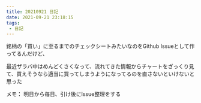 ```yaml
---
title: 20210921 日記
date: 2021-09-21 23:18:15
tags:
 - 日記
---
```


銘柄の「買い」に至るまでのチェックシートみたいなのをGithub Issueとして作ってるんだけど、

最近ザラバ中はめんどくさくなって、流れてきた情報からチャートをざっくり見て、買えそうなら適当に買ってしまうようになってるのを直さないといけないと思った

メモ： 明日から毎日、引け後にIssue整理をする
